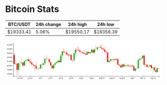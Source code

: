 # Bitcoin Stats

BTC/USDT|24h change|24h high|24h low|
|---|---|---|---|
|$19333.41|5.06%|$19550.17|$18356.39|

<img src="./chart.svg">
